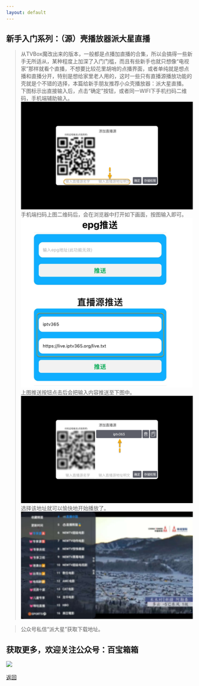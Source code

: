 ```yaml
---
layout: default
---
```


## 新手入门系列：（源）壳播放器派大星直播

> 从TVBox魔改出来的版本，一般都是点播加直播的合集，所以会搞得一些新手无所适从，某种程度上加深了入门门槛，而且有些新手也就只想像“电视家”那样就看个直播，不想要比较花里胡哨的点播界面，或者单纯就是想点播和直播分开，特别是想给家里老人用的，这时一些只有直播源播放功能的壳就是个不错的选择，本篇给新手朋友推荐小众壳播放器：派大星直播。
下图标示出直接输入后，点击“确定”按钮，或者同一WIFI下手机扫码二维码，手机端辅助输入。
![image](../assets/img/001_paidaxing/paidaxing1.png)
手机端扫码上图二维码后，会在浏览器中打开如下画面，按图输入即可。
![image](../assets/img/001_paidaxing/paidaxing2.png)
上图推送按钮点击后会把输入内容推送至下图中。
![image](../assets/img/001_paidaxing/paidaxing3.png)
选择该地址就可以愉快地开始播放了。
![image](../assets/img/001_paidaxing/paidaxing4.png)


>公众号私信“派大星”获取下载地址。

## 获取更多，欢迎关注公众号：百宝箱箱
<img src="../assets/GongZhongHao.png" style="max-width:100%; height:auto;">

[返回](..)